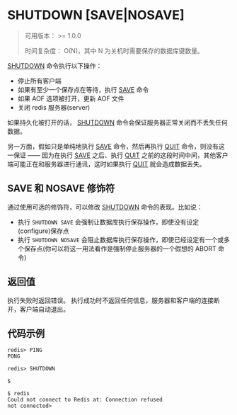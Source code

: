 # SHUTDOWN [SAVE|NOSAVE]

> 可用版本： >= 1.0.0
>
> 时间复杂度： O(N)，其中 N 为关机时需要保存的数据库键数量。

[SHUTDOWN](http://redisdoc.com/client_and_server/shutdown.html#shutdown) 命令执行以下操作：

- 停止所有客户端
- 如果有至少一个保存点在等待，执行 [SAVE](http://redisdoc.com/persistence/save.html#save) 命令
- 如果 AOF 选项被打开，更新 AOF 文件
- 关闭 redis 服务器(server)

如果持久化被打开的话， [SHUTDOWN](http://redisdoc.com/client_and_server/shutdown.html#shutdown) 命令会保证服务器正常关闭而不丢失任何数据。

另一方面，假如只是单纯地执行 [SAVE](http://redisdoc.com/persistence/save.html#save) 命令，然后再执行 [QUIT](http://redisdoc.com/client_and_server/quit.html#quit) 命令，则没有这一保证 —— 因为在执行 [SAVE](http://redisdoc.com/persistence/save.html#save) 之后、执行 [QUIT](http://redisdoc.com/client_and_server/quit.html#quit) 之前的这段时间中间，其他客户端可能正在和服务器进行通讯，这时如果执行 [QUIT](http://redisdoc.com/client_and_server/quit.html#quit) 就会造成数据丢失。

## SAVE 和 NOSAVE 修饰符

通过使用可选的修饰符，可以修改 [SHUTDOWN](http://redisdoc.com/client_and_server/shutdown.html#shutdown) 命令的表现。比如说：

- 执行 `SHUTDOWN SAVE` 会强制让数据库执行保存操作，即使没有设定(configure)保存点
- 执行 `SHUTDOWN NOSAVE` 会阻止数据库执行保存操作，即使已经设定有一个或多个保存点(你可以将这一用法看作是强制停止服务器的一个假想的 ABORT 命令)

## 返回值

执行失败时返回错误。 执行成功时不返回任何信息，服务器和客户端的连接断开，客户端自动退出。

## 代码示例

```
redis> PING
PONG

redis> SHUTDOWN

$

$ redis
Could not connect to Redis at: Connection refused
not connected>
```